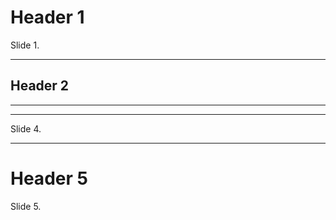 # Header 1

Slide 1.

---

## Header 2

---
---

Slide 4.

---

# Header 5

Slide 5.

<style type="text/css" screen="media"></style>
<script type="text/javascript" src="htsd.min.js"></script>
